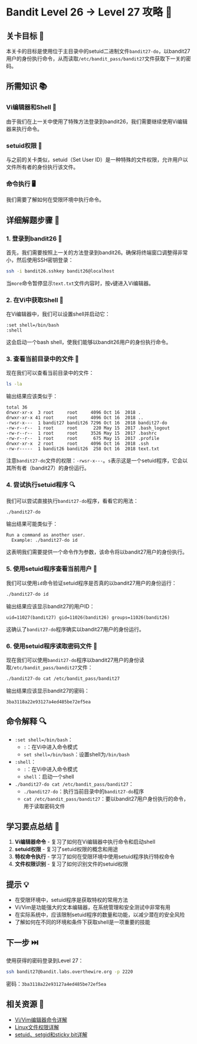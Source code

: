 # Bandit Level 26 → Level 27 攻略 👑

## 关卡目标 🎯

本关卡的目标是使用位于主目录中的setuid二进制文件`bandit27-do`，以bandit27用户的身份执行命令，从而读取`/etc/bandit_pass/bandit27`文件获取下一关的密码。

## 所需知识 📚

### Vi编辑器和Shell 📝

由于我们在上一关中使用了特殊方法登录到bandit26，我们需要继续使用Vi编辑器来执行命令。

### setuid权限 👑

与之前的关卡类似，setuid（Set User ID）是一种特殊的文件权限，允许用户以文件所有者的身份执行该文件。

### 命令执行 🖥️

我们需要了解如何在受限环境中执行命令。

## 详细解题步骤 📝

### 1. 登录到bandit26 🔐

首先，我们需要按照上一关的方法登录到bandit26。确保将终端窗口调整得非常小，然后使用SSH密钥登录：

```bash
ssh -i bandit26.sshkey bandit26@localhost
```

当`more`命令暂停显示`text.txt`文件内容时，按`v`键进入Vi编辑器。

### 2. 在Vi中获取Shell 🐚

在Vi编辑器中，我们可以设置shell并启动它：

```
:set shell=/bin/bash
:shell
```

这会启动一个bash shell，使我们能够以bandit26用户的身份执行命令。

### 3. 查看当前目录中的文件 👀

现在我们可以查看当前目录中的文件：

```bash
ls -la
```

输出结果应该类似于：

```
total 36
drwxr-xr-x  3 root     root     4096 Oct 16  2018 .
drwxr-xr-x 41 root     root     4096 Oct 16  2018 ..
-rwsr-x---  1 bandit27 bandit26 7296 Oct 16  2018 bandit27-do
-rw-r--r--  1 root     root      220 May 15  2017 .bash_logout
-rw-r--r--  1 root     root     3526 May 15  2017 .bashrc
-rw-r--r--  1 root     root      675 May 15  2017 .profile
drwxr-xr-x  2 root     root     4096 Oct 16  2018 .ssh
-rw-r-----  1 bandit26 bandit26  258 Oct 16  2018 text.txt
```

注意`bandit27-do`文件的权限：`-rwsr-x---`。`s`表示这是一个setuid程序，它会以其所有者（bandit27）的身份运行。

### 4. 尝试执行setuid程序 🔍

我们可以尝试直接执行`bandit27-do`程序，看看它的用法：

```bash
./bandit27-do
```

输出结果可能类似于：

```
Run a command as another user.
  Example: ./bandit27-do id
```

这表明我们需要提供一个命令作为参数，该命令将以bandit27用户的身份执行。

### 5. 使用setuid程序查看当前用户 🧪

我们可以使用`id`命令验证setuid程序是否真的以bandit27用户的身份运行：

```bash
./bandit27-do id
```

输出结果应该显示bandit27的用户ID：

```
uid=11027(bandit27) gid=11026(bandit26) groups=11026(bandit26)
```

这确认了`bandit27-do`程序确实以bandit27用户的身份运行。

### 6. 使用setuid程序读取密码文件 🔑

现在我们可以使用`bandit27-do`程序以bandit27用户的身份读取`/etc/bandit_pass/bandit27`文件：

```bash
./bandit27-do cat /etc/bandit_pass/bandit27
```

输出结果应该显示bandit27的密码：

```
3ba3118a22e93127a4ed485be72ef5ea
```

## 命令解释 🔍

- `:set shell=/bin/bash`：
  - `:`：在Vi中进入命令模式
  - `set shell=/bin/bash`：设置shell为`/bin/bash`
- `:shell`：
  - `:`：在Vi中进入命令模式
  - `shell`：启动一个shell
- `./bandit27-do cat /etc/bandit_pass/bandit27`：
  - `./bandit27-do`：执行当前目录中的`bandit27-do`程序
  - `cat /etc/bandit_pass/bandit27`：要以bandit27用户身份执行的命令，用于读取密码文件

## 学习要点总结 📌

1. **Vi编辑器命令** - 复习了如何在Vi编辑器中执行命令和启动shell
2. **setuid权限** - 复习了setuid权限的概念和用途
3. **特权命令执行** - 学习了如何在受限环境中使用setuid程序执行特权命令
4. **文件权限识别** - 复习了如何识别文件的setuid权限

## 提示 💡

- 在受限环境中，setuid程序是获取特权的常用方法
- Vi/Vim是功能强大的文本编辑器，在系统管理和安全测试中非常有用
- 在实际系统中，应该限制setuid程序的数量和功能，以减少潜在的安全风险
- 了解如何在不同的环境和条件下获取shell是一项重要的技能

## 下一步 ⏭️

使用获得的密码登录到Level 27：

```bash
ssh bandit27@bandit.labs.overthewire.org -p 2220
```

密码：`3ba3118a22e93127a4ed485be72ef5ea`

## 相关资源 🔗

- [Vi/Vim编辑器命令详解](./resource/level_26/Vi_Vim编辑器命令详解.md)
- [Linux文件权限详解](./resource/level_24/Linux文件权限详解.md)
- [setuid、setgid和sticky bit详解](./resource/level26→level27/setuid_setgid和sticky_bit详解.md)
